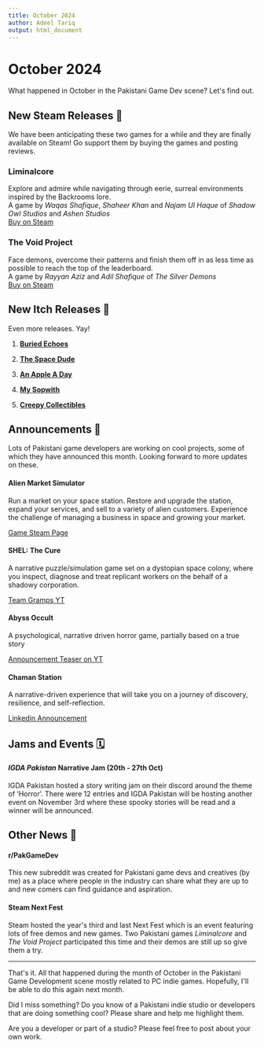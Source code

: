 ```yaml
---
title: October 2024
author: Adeel Tariq
output: html_document
---
```


# October 2024

What happened in October in the Pakistani Game Dev scene? Let's find out.

## New Steam Releases 🥳

We have been anticipating these two games for a while and they are finally available on Steam! Go support them by buying the games and posting reviews.


### **Liminalcore**
Explore and admire while navigating through eerie, surreal environments inspired by the Backrooms lore.<br>
A game by _Waqas Shafique_, _Shaheer Khan_ and _Najam Ul Haque_ of _Shadow Owl Studios_ and _Ashen Studios_<br>
[Buy on Steam](https://store.steampowered.com/app/3107900/Liminalcore)


### **The Void Project**
Face demons, overcome their patterns and finish them off in as less time as possible to reach the top of the leaderboard.<br>
A game by _Rayyan Aziz_ and _Adil Shafique_ of _The Silver Demons_<br>
[Buy on Steam](https://store.steampowered.com/app/2681270/The_Void_Project/)



## New Itch Releases 🎉

Even more releases. Yay!

1. [**Buried Echoes**](https://adeeltariq.itch.io/buried-echoes)

2. [**The Space Dude**](https://max3d.itch.io/the-space-dude)

3. [**An Apple A Day**](https://sarah-noor.itch.io/an-apple-a-day)

4. [**My Sopwith**](https://adeeltariq.itch.io/sopwith)

5. [**Creepy Collectibles**](https://jeea84.itch.io/creepy-collectibles)



## Announcements 📢 

Lots of Pakistani game developers are working on cool projects, some of which they have announced this month. Looking forward to more updates on these.
 
#### **Alien Market Simulator**
Run a market on your space station. Restore and upgrade the station, expand your services, and sell to a variety of alien customers. Experience the challenge of managing a business in space and growing your market.

[Game Steam Page](https://store.steampowered.com/app/3215290/Alien_Market_Simulator/)

#### **SHEL: The Cure**
A narrative puzzle/simulation game set on a dystopian space colony, where you inspect, diagnose and treat replicant workers on the behalf of a shadowy corporation.

[Team Gramps YT](https://www.youtube.com/@teamgramps)

#### **Abyss Occult**
A psychological, narrative driven horror game, partially based on a true story  

[Announcement Teaser on YT](https://www.youtube.com/watch?v=QkcA0-4jOW4)

#### **Chaman Station**
A narrative-driven experience that will take you on a journey of discovery, resilience, and self-reflection.

[Linkedin Announcement](https://www.linkedin.com/feed/update/urn:li:activity:7255518528496173057/)


  
## Jams and Events 🗓️

#### **_IGDA Pakistan_ Narrative Jam (20th - 27th Oct)**
IGDA Pakistan hosted a story writing jam on their discord around the theme of ‘Horror’. There were 12 entries and IGDA Pakistan will be hosting another event on November 3rd where these spooky stories will be read and a winner will be announced.



## Other News 📰

#### **r/PakGameDev**
This new subreddit was created for Pakistani game devs and creatives (by me) as a place where people in the industry can share what they are up to and new comers can find guidance and aspiration.
  
#### **Steam Next Fest**
Steam hosted the year's third and last Next Fest which is an event featuring lots of free demos and new games. Two Pakistani games _Liminalcore_ and _The Void Project_ participated this time and their demos are still up so give them a try.

---

That's it. All that happened during the month of October in the Pakistani Game Development scene mostly related to PC indie games. Hopefully, I'll be able to do this again next month. 

Did I miss something? Do you know of a Pakistani indie studio or developers that are doing something cool? Please share and help me highlight them.

Are you a developer or part of a studio? Please feel free to post about your own work.

  
